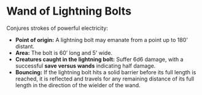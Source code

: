 # Wand of Lightning Bolts

Conjures strokes of powerful electricity:

- **Point of origin:** A lightning bolt may emanate from a point up to 180’ distant.
- **Area:** The bolt is 60’ long and 5’ wide.
- **Creatures caught in the lightning bolt:** Suffer 6d6 damage, with a successful **save versus wands** indicating half damage.
- **Bouncing:** If the lightning bolt hits a solid barrier before its full length is reached, it is reflected and travels for any remaining distance of its full length in the direction of the wielder of the wand.